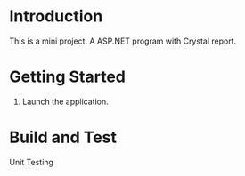 # Introduction
This is a mini project. A ASP.NET program with Crystal report.

# Getting Started
1.	Launch the application.

# Build and Test
Unit Testing
